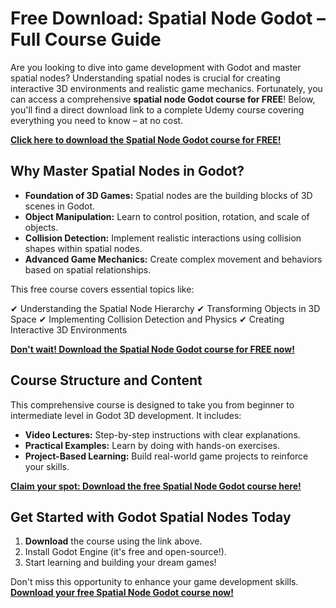 # Free Download: Spatial Node Godot – Full Course Guide

Are you looking to dive into game development with Godot and master spatial nodes? Understanding spatial nodes is crucial for creating interactive 3D environments and realistic game mechanics. Fortunately, you can access a comprehensive **spatial node Godot course for FREE**! Below, you'll find a direct download link to a complete Udemy course covering everything you need to know – at no cost.

[**Click here to download the Spatial Node Godot course for FREE!**](https://udemywork.com/spatial-node-godot)

## Why Master Spatial Nodes in Godot?

*   **Foundation of 3D Games:** Spatial nodes are the building blocks of 3D scenes in Godot.
*   **Object Manipulation:** Learn to control position, rotation, and scale of objects.
*   **Collision Detection:** Implement realistic interactions using collision shapes within spatial nodes.
*   **Advanced Game Mechanics:** Create complex movement and behaviors based on spatial relationships.

This free course covers essential topics like:

✔ Understanding the Spatial Node Hierarchy
✔ Transforming Objects in 3D Space
✔ Implementing Collision Detection and Physics
✔ Creating Interactive 3D Environments

[**Don't wait! Download the Spatial Node Godot course for FREE now!**](https://udemywork.com/spatial-node-godot)

## Course Structure and Content

This comprehensive course is designed to take you from beginner to intermediate level in Godot 3D development. It includes:

*   **Video Lectures:** Step-by-step instructions with clear explanations.
*   **Practical Examples:** Learn by doing with hands-on exercises.
*   **Project-Based Learning:** Build real-world game projects to reinforce your skills.

[**Claim your spot: Download the free Spatial Node Godot course here!**](https://udemywork.com/spatial-node-godot)

## Get Started with Godot Spatial Nodes Today

1.  **Download** the course using the link above.
2.  Install Godot Engine (it's free and open-source!).
3.  Start learning and building your dream games!

Don't miss this opportunity to enhance your game development skills. **[Download your free Spatial Node Godot course now!](https://udemywork.com/spatial-node-godot)**
